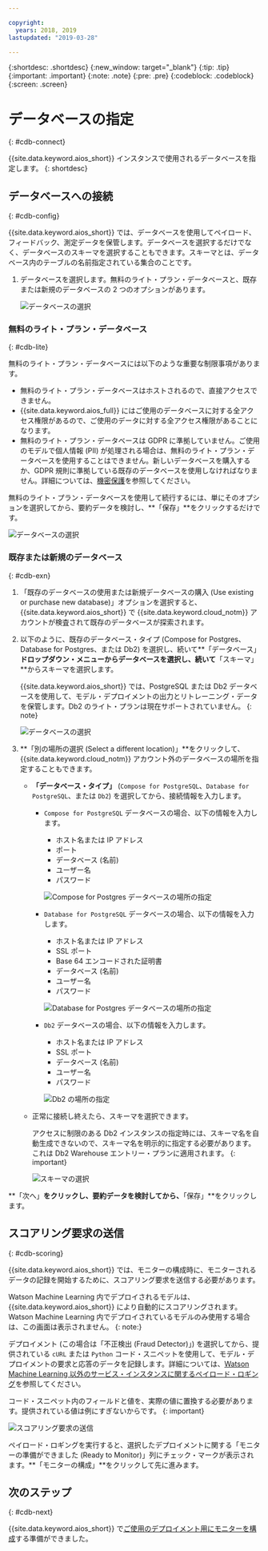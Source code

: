 ```yaml
---

copyright:
  years: 2018, 2019
lastupdated: "2019-03-28"

---
```


{:shortdesc: .shortdesc}
{:new_window: target="_blank"}
{:tip: .tip}
{:important: .important}
{:note: .note}
{:pre: .pre}
{:codeblock: .codeblock}
{:screen: .screen}

# データベースの指定
{: #cdb-connect}

{{site.data.keyword.aios_short}} インスタンスで使用されるデータベースを指定します。
{: shortdesc}

## データベースへの接続
{: #cdb-config}

{{site.data.keyword.aios_short}} では、データベースを使用してペイロード、フィードバック、測定データを保管します。データベースを選択するだけでなく、データベースのスキーマを選択することもできます。スキーマとは、データベース内のテーブルの名前指定されている集合のことです。

1.  データベースを選択します。無料のライト・プラン・データベースと、既存または新規のデータベースの 2 つのオプションがあります。

    ![データベースの選択](images/gs-config-database.png)

### 無料のライト・プラン・データベース
{: #cdb-lite}

無料のライト・プラン・データベースには以下のような重要な制限事項があります。

- 無料のライト・プラン・データベースはホストされるので、直接アクセスできません。
- {{site.data.keyword.aios_full}} にはご使用のデータベースに対する全アクセス権限があるので、ご使用のデータに対する全アクセス権限があることになります。
- 無料のライト・プラン・データベースは GDPR に準拠していません。ご使用のモデルで個人情報 (PII) が処理される場合は、無料のライト・プラン・データベースを使用することはできません。新しいデータベースを購入するか、GDPR 規則に準拠している既存のデータベースを使用しなければなりません。詳細については、[機密保護](/docs/services/ai-openscale-icp?topic=ai-openscale-icp-is-infosec)を参照してください。

無料のライト・プラン・データベースを使用して続行するには、単にそのオプションを選択してから、要約データを検討し、**「保存」**をクリックするだけです。

  ![データベースの選択](images/gs-config-database2.png)

### 既存または新規のデータベース
{: #cdb-exn}

1.  「既存のデータベースの使用または新規データベースの購入 (Use existing or purchase new database)」オプションを選択すると、{{site.data.keyword.aios_short}} で {{site.data.keyword.cloud_notm}} アカウントが検査されて既存のデータベースが探索されます。

1.  以下のように、既存のデータベース・タイプ (Compose for Postgres、Database for Postgres、または Db2) を選択し、続いて**「データベース」**ドロップダウン・メニューからデータベースを選択し、続いて**「スキーマ」**からスキーマを選択します。

    {{site.data.keyword.aios_short}} では、PostgreSQL または Db2 データベースを使用して、モデル・デプロイメントの出力とリトレーニング・データを保管します。Db2 のライト・プランは現在サポートされていません。
    {: note}

    ![データベースの選択](images/gs-config-database3.png)

1.  **「別の場所の選択 (Select a different location)」**をクリックして、{{site.data.keyword.cloud_notm}} アカウント外のデータベースの場所を指定することもできます。

    - **「データベース・タイプ」** (`Compose for PostgreSQL`、`Database for PostgreSQL`、または `Db2`) を選択してから、接続情報を入力します。

        - `Compose for PostgreSQL` データベースの場合、以下の情報を入力します。

            - ホスト名または IP アドレス
            - ポート
            - データベース (名前)
            - ユーザー名
            - パスワード

            ![Compose for Postgres データベースの場所の指定](images/db-config-cpostgres.png)

        - `Database for PostgreSQL` データベースの場合、以下の情報を入力します。

            - ホスト名または IP アドレス
            - SSL ポート
            - Base 64 エンコードされた証明書
            - データベース (名前)
            - ユーザー名
            - パスワード

            ![Database for Postgres データベースの場所の指定](images/db-config-dpostgres.png)

        - `Db2` データベースの場合、以下の情報を入力します。

            - ホスト名または IP アドレス
            - SSL ポート
            - データベース (名前)
            - ユーザー名
            - パスワード

            ![Db2 の場所の指定](images/db-config-db2.png)

    - 正常に接続し終えたら、スキーマを選択できます。

      アクセスに制限のある Db2 インスタンスの指定時には、スキーマ名を自動生成できないので、スキーマ名を明示的に指定する必要があります。これは Db2 Warehouse エントリー・プランに適用されます。
      {: important}

      ![スキーマの選択](images/gs-config-database5.png)

**「次へ」**をクリックし、要約データを検討してから、**「保存」**をクリックします。

## スコアリング要求の送信
{: #cdb-scoring}

{{site.data.keyword.aios_short}} では、モニターの構成時に、モニターされるデータの記録を開始するために、スコアリング要求を送信する必要があります。

Watson Machine Learning 内でデプロイされるモデルは、{{site.data.keyword.aios_short}} により自動的にスコアリングされます。Watson Machine Learning 内でデプロイされているモデルのみ使用する場合は、この画面は表示されません。
{: note:}

デプロイメント (この場合は「不正検出 (Fraud Detector)」) を選択してから、提供されている `cURL` または `Python` コード・スニペットを使用して、モデル・デプロイメントの要求と応答のデータを記録します。詳細については、[Watson Machine Learning 以外のサービス・インスタンスに関するペイロード・ロギング](/docs/services/ai-openscale?topic=ai-openscale-cml-connect)を参照してください。

コード・スニペット内のフィールドと値を、実際の値に置換する必要があります。提供されている値は例にすぎないからです。
{: important}

![スコアリング要求の送信](images/config-send-scoring.png)

ペイロード・ロギングを実行すると、選択したデプロイメントに関する「モニターの準備ができました (Ready to Monitor)」列にチェック・マークが表示されます。**「モニターの構成」**をクリックして先に進みます。

## 次のステップ
{: #cdb-next}

{{site.data.keyword.aios_short}} で[ご使用のデプロイメント用にモニターを構成](/docs/services/ai-openscale-icp?topic=ai-openscale-icp-mo-config)する準備ができました。
